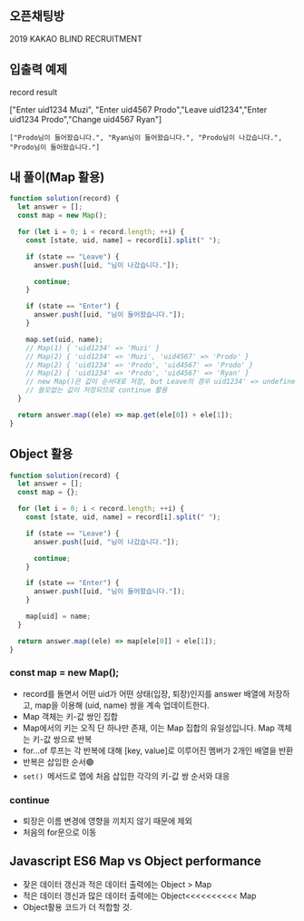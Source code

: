 ## 오픈채팅방

2019 KAKAO BLIND RECRUITMENT

## 입출력 예제

record result

["Enter uid1234 Muzi", "Enter uid4567 Prodo","Leave uid1234","Enter uid1234 Prodo","Change uid4567 Ryan"]

    ["Prodo님이 들어왔습니다.", "Ryan님이 들어왔습니다.", "Prodo님이 나갔습니다.", "Prodo님이 들어왔습니다."]

## 내 풀이(Map 활용)

```javascript
function solution(record) {
  let answer = [];
  const map = new Map();

  for (let i = 0; i < record.length; ++i) {
    const [state, uid, name] = record[i].split(" ");

    if (state == "Leave") {
      answer.push([uid, "님이 나갔습니다."]);

      continue;
    }

    if (state == "Enter") {
      answer.push([uid, "님이 들어왔습니다."]);
    }

    map.set(uid, name);
    // Map(1) { 'uid1234' => 'Muzi' }
    // Map(2) { 'uid1234' => 'Muzi', 'uid4567' => 'Prodo' }
    // Map(2) { 'uid1234' => 'Prodo', 'uid4567' => 'Prodo' }
    // Map(2) { 'uid1234' => 'Prodo', 'uid4567' => 'Ryan' }
    // new Map()은 값이 순서대로 저장, but Leave의 경우 uid1234' => undefined로
    // 쓸모없는 값이 저장되므로 continue 활용
  }

  return answer.map((ele) => map.get(ele[0]) + ele[1]);
}
```

## Object 활용

```javascript
function solution(record) {
  let answer = [];
  const map = {};

  for (let i = 0; i < record.length; ++i) {
    const [state, uid, name] = record[i].split(" ");

    if (state == "Leave") {
      answer.push([uid, "님이 나갔습니다."]);

      continue;
    }

    if (state == "Enter") {
      answer.push([uid, "님이 들어왔습니다."]);
    }

    map[uid] = name;
  }

  return answer.map((ele) => map[ele[0]] + ele[1]);
}
```

### const map = new Map();

- record를 돌면서 어떤 uid가 어떤 상태(입장, 퇴장)인지를 answer 배열에 저장하고,
  map을 이용해 (uid, name) 쌍을 계속 업데이트한다.
- Map 객체는 키-값 쌍인 집합
- Map에서의 키는 오직 단 하나만 존재, 이는 Map 집합의 유일성입니다. Map 객체는 키-값 쌍으로 반복
- for...of 루프는 각 반복에 대해 [key, value]로 이루어진 멤버가 2개인 배열을 반환
- 반복은 삽입한 순서🟢
- `set() `메서드로 맵에 처음 삽입한 각각의 키-값 쌍 순서와 대응

### continue

- 퇴장은 이름 변경에 영향을 끼치지 않기 때문에 제외
- 처음의 for문으로 이동

## Javascript ES6 Map vs Object performance

- 잦은 데이터 갱신과 적은 데이터 출력에는 Object > Map
- 적은 데이터 갱신과 많은 데이터 출력에는 Object<<<<<<<<<< Map
- Object활용 코드가 더 적합할 것.
